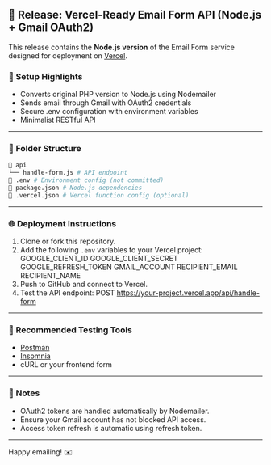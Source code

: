 ## 🚀 Release: Vercel-Ready Email Form API (Node.js + Gmail OAuth2)

This release contains the **Node.js version** of the Email Form service designed for deployment on [Vercel](https://vercel.com).

### 🔧 Setup Highlights

- Converts original PHP version to Node.js using Nodemailer
- Sends email through Gmail with OAuth2 credentials
- Secure .env configuration with environment variables
- Minimalist RESTful API

---

### 📂 Folder Structure

```bash
📁 api
└── handle-form.js # API endpoint
📄 .env # Environment config (not committed)
📄 package.json # Node.js dependencies
📄 .vercel.json # Vercel function config (optional)
```

---

### 🌐 Deployment Instructions

1. Clone or fork this repository.
2. Add the following `.env` variables to your Vercel project:
   GOOGLE_CLIENT_ID
   GOOGLE_CLIENT_SECRET
   GOOGLE_REFRESH_TOKEN
   GMAIL_ACCOUNT
   RECIPIENT_EMAIL
   RECIPIENT_NAME
3. Push to GitHub and connect to Vercel.
4. Test the API endpoint:
   POST https://your-project.vercel.app/api/handle-form

---

### 🧪 Recommended Testing Tools

- [Postman](https://postman.com/)
- [Insomnia](https://insomnia.rest/)
- cURL or your frontend form

---

### 📌 Notes

- OAuth2 tokens are handled automatically by Nodemailer.
- Ensure your Gmail account has not blocked API access.
- Access token refresh is automatic using refresh token.

---

Happy emailing! ✉️
